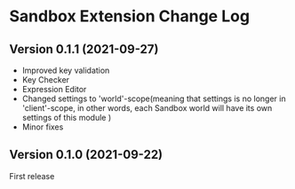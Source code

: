 # Sandbox Extension Change Log

## Version 0.1.1 (2021-09-27)
* Improved key validation
* Key Checker
* Expression Editor
* Changed settings to 'world'-scope(meaning that settings is no longer in 'client'-scope, in other words, each Sandbox world will have its own settings of this module )
* Minor fixes

## Version 0.1.0 (2021-09-22)
First release
